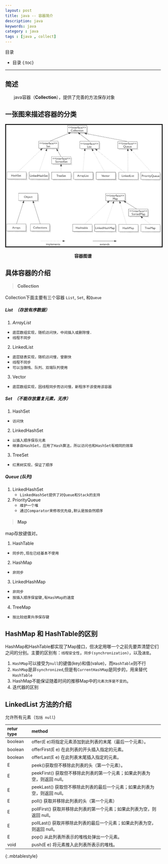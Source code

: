 ```yaml
---
layout: post
title: java -- 容器简介
description: java
keywords: java
category : java
tags : [java , collect]
---
```

目录

* 目录
{:toc}

---

## 简述
　　java容器（**Collection**），提供了完善的方法保存对象

## 一张图来描述容器的分类
<img  src="/assets/images/java/java-collection.jpg"  style="border: solid; align:center;"/>
<p style="font-weight: bold;" align="center">容器图谱</p>

## 具体容器的介绍

> #### Collection

Collection下面主要有三个容器 `List`, `Set`, 和`Queue`

##### List　（存放有序数据）

1. *ArrayList*
  * `底层数组实现，随机访问快，中间插入或删除慢.`
  * `线程不同步`
2. LinkedList
  * `底层链表实现，随机访问慢，曾删快`
  * `线程不同步`
  * `可以当做栈、队列、双端队列使用`
3. Vector
  * `底层数组实现，因线程同步而访问慢，新程序不该使用该容器`

##### Set　（不能存放重复元素，无序）

1. HashSet
  * `访问快`
2. LinkedHashSet
  * `以插入顺序保存元素`
  * `继承自HashSet，应用了Hash算法，所以访问也和HashSet有相同的效率`
3. TreeSet
  * `红黑树实现，保证了顺序`

##### Queue (队列)
1. LinkedHashSet
   * `LinkedHashSet提供了对Queue和Stack的支持`
2. PriorityQueue
   * `维护一个堆`
   * `通过Comparator来修改优先级,默认是按自然顺序`


> #### Map

map存放键值对。

1. HashTable
  * `同步的,现在已经基本不使用`
2. HashMap
  * `非同步`
3. LinkedHashMap
  * `非同步`
  * `按插入顺序保留键,有HashMap的速度`
　　　　
4. TreeMap
  * `按比较结果升序保存键`



## HashMap 和 HashTable的区别

HashMap和HashTable都实现了Map接口，但决定用哪一个之前先要弄清楚它们之间的分别。主要的区别有：`线程安全性`，`同步(synchronization)`，以及`速度`。

1. `HashMap`可以接受为`null`的键值(key)和值(value)，而`HashTable`则不行
2. `HashMap`是非`synchronized`,但是有`CurrentHashMap`是同步的，用来替代`HashTable`
3. HashMap不能保证随着时间的推移Map中的`元素次序是不变的`。
4. 迭代器的区别

## LinkedList 方法的介绍

允许所有元素（`包括 null`)

|retur type |method|
|:----------|:-----|
|boolean|offer(E e)将指定元素添加到此列表的末尾（最后一个元素）。|
| boolean   | offerFirst(E e) 在此列表的开头插入指定的元素。
| boolean    |offerLast(E e) 在此列表末尾插入指定的元素。|
| E | peek()获取但不移除此列表的头（第一个元素）。|
| E  |peekFirst() 获取但不移除此列表的第一个元素；如果此列表为空，则返回 null。|
| E  |peekLast() 获取但不移除此列表的最后一个元素；如果此列表为空，则返回 null。|
| E | poll() 获取并移除此列表的头（第一个元素）|
| E  |pollFirst() 获取并移除此列表的第一个元素；如果此列表为空，则返回 null。|
| E | pollLast() 获取并移除此列表的最后一个元素；如果此列表为空，则返回 null。|
|E  |pop() 从此列表所表示的堆栈处弹出一个元素。|
|void  | push(E e) 将元素推入此列表所表示的堆栈。|
{:.mbtablestyle}
